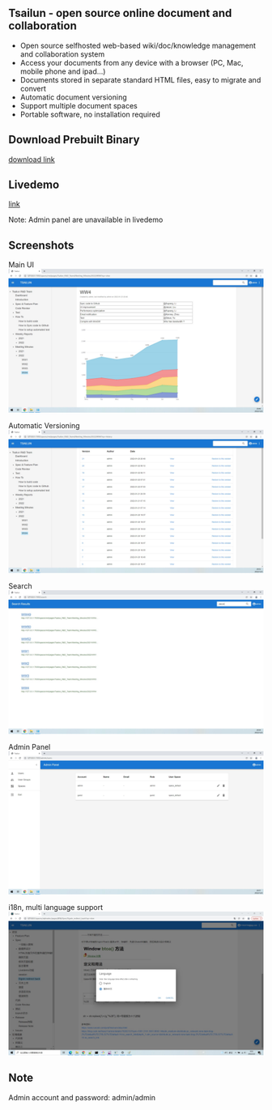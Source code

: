 ## Tsailun - open source online document and collaboration

- Open source selfhosted web-based wiki/doc/knowledge management and collaboration system
- Access your documents from any device with a browser (PC, Mac, mobile phone and ipad...)
- Documents stored in separate standard HTML files, easy to migrate and convert
- Automatic document versioning
- Support multiple document spaces
- Portable software, no installation required

## Download Prebuilt Binary
[download link](https://github.com/lisupeng/tsailunreleases)

## Livedemo
[link](http://tsailun.com.cn/demo)

Note: Admin panel are unavailable in livedemo

## Screenshots
Main UI
 ![Main UI](https://github.com/lisupeng/misc/raw/main/screenshots/v0.9.7/view.jpg)

Automatic Versioning
 ![Automatic Versioning](https://github.com/lisupeng/misc/raw/main/screenshots/v0.9.7/versioning.jpg)

Search
 ![Search](https://github.com/lisupeng/misc/raw/main/screenshots/v0.9.7/search.jpg)

Admin Panel
 ![Admin Panel](https://github.com/lisupeng/misc/raw/main/screenshots/v0.9.7/admin.jpg)

i18n, multi language support
 ![Admin Panel](https://github.com/lisupeng/misc/raw/main/screenshots/v0.9.7/i18n.jpg)

## Note
Admin account and password: admin/admin
